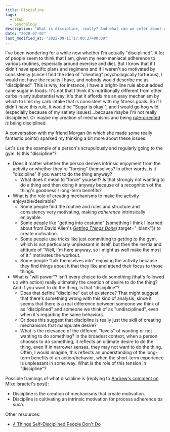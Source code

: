 ```yaml
---
title: Discipline
tags:
  - stub
  - psychology
description: "What is discipline, really? And what can we infer about whether someone is \"disciplined\" from their behavior?"
date: "2020-07-02"
last_modified_at: "2022-09-11T17:00:27+00:00"
---
```


I've been wondering for a while now whether I'm actually "disciplined". A lot of people seem to think that I am, given my near-maniacal adherence to various routines, especially around exercise and diet. But I know that if I didn't have specific plans and regimens and if I weren't so motivated by consistency (since I find the idea of "cheating" psychologically torturous), I would not have the results I have, and nobody would describe me as "disciplined". This is why, for instance, I have a bright-line rule about added cane sugar in foods. It's not that I think it's nutritionally different from other carbs in any substantial way; it's that it affords me an easy mechanism by which to limit my carb intake that is consistent with my fitness goals. So if I didn't have this rule, it would be "Sugar is okay!", and I would go hog wild (especially because of my satiety issues)...because maybe I'm not really disciplined. Or maybe my creation of mechanisms and being [rule-oriented](/rules/) _is_ being disciplined.

A conversation with my friend Morgan (in which she made some really fantastic points) sparked my thinking a bit more about these issues.

Let's use the example of a person's scrupulously and regularly going to the gym. Is this "discipline"?

* Does it matter whether the person derives intrinsic enjoyment from the activity or whether they're "forcing" themselves? In other words, is it "discipline" if you want to do the thing anyway?
  * What does it mean to "force" yourself? Is that strongly not wanting to do a thing and then doing it anyway because of a recognition of the thing's goodness / long-term benefits?
* What is the role of creating mechanisms to make the activity enjoyable/desirable?
  * Some people find the routine and rules and structure and consistency very motivating, making _adherence_ intrinsically enjoyable.
  * Some people like "getting into costume" (something I think I learned about from David Allen's [_Getting Things Done_](https://smile.amazon.com/dp/B00KWG9M2E){:target="&lowbar;blank"}) to create motivation.
  * Some people use tricks like just committing to _getting to_ the gym, which is not particularly unpleasant in itself, but then the inertia and attitude of "Well, I'm here anyway, so I might as well make the most of it." motivates the workout.
  * Some people "talk themselves into" enjoying the activity because they find things about it that they like and attend their focus to those things.
* What _is_ "will power"? Isn't every choice to do something (that's followed up with action) really ultimately the creation of desire to do the thing? And if you want to do the thing, is that "discipline"?
  * Does that define "discipline" out of existence? That might suggest that there's something wrong with this kind of analysis, since it seems that there is a real difference between someone we think of as "disciplined" and someone we think of as "undisciplined", even when it's regarding the same behaviors.
  * Or does this suggest that discipline is really just the skill of creating mechanisms that manipulate desire?
  * What is the relevance of the different "levels" of wanting or not wanting to do something? In the broadest context, when a person chooses to do something, it reflects an ultimate desire to do the thing, even if in narrower senses, they may not want to do the thing. Often, I would imagine, this reflects an understanding of the long-term benefits of an action/behavior, when the short-term experience is unpleasant in some way. What is the role of this tension in "discipline"?

Possible framings of what discipline is (replying to [Andrew's comment on Mike Israetel's post](https://www.facebook.com/michael.israetel/posts/pfbid02drueck5Q1NbY5fGNXPDffN5zqcoP1zue7cdanbceo6dbUvAd3y5eTpSk9nBzuNEMl?comment_id=489340939250795&reply_comment_id=444998551023156)):
* Discipline is the creation of mechanisms that create motivation.
* Discipline is cultivating an intrinsic motivation for process adherence _as such_.

Other resources:
* [4 Things Self-Disciplined People Don't Do](https://medium.com/personal-growth/4-things-self-disciplined-people-dont-do-4590f42de4a7)
